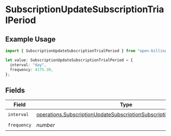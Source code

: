# SubscriptionUpdateSubscriptionTrialPeriod

## Example Usage

```typescript
import { SubscriptionUpdateSubscriptionTrialPeriod } from "open-billing/models/operations";

let value: SubscriptionUpdateSubscriptionTrialPeriod = {
  interval: "day",
  frequency: 4175.39,
};
```

## Fields

| Field                                                                                                                                                            | Type                                                                                                                                                             | Required                                                                                                                                                         | Description                                                                                                                                                      |
| ---------------------------------------------------------------------------------------------------------------------------------------------------------------- | ---------------------------------------------------------------------------------------------------------------------------------------------------------------- | ---------------------------------------------------------------------------------------------------------------------------------------------------------------- | ---------------------------------------------------------------------------------------------------------------------------------------------------------------- |
| `interval`                                                                                                                                                       | [operations.SubscriptionUpdateSubscriptionSubscriptionsResponseInterval](../../models/operations/subscriptionupdatesubscriptionsubscriptionsresponseinterval.md) | :heavy_check_mark:                                                                                                                                               | N/A                                                                                                                                                              |
| `frequency`                                                                                                                                                      | *number*                                                                                                                                                         | :heavy_check_mark:                                                                                                                                               | N/A                                                                                                                                                              |